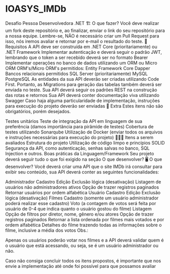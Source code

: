 # IOASYS_IMDb
Desafio Pessoa Desenvolvedora .NET
🏗 O que fazer?
Você deve realizar um fork deste repositório e, ao finalizar, enviar o link do seu repositório para a nossa equipe. Lembre-se, NÃO é necessário criar um Pull Request para isso, nós iremos avaliar e retornar por e-mail o resultado do teste.
🚨 Requisitos
A API deve ser construída em .NET Core (prioritariamente) ou .NET Framework
Implementar autenticação e deverá seguir o padrão JWT, lembrando que o token a ser recebido deverá ser no formato Bearer
Implementar operações no banco de dados utilizando um ORM ou Micro ORM
ORM's/Micro ORM's permitidos:
Entity Framework Core
Dapper
Bancos relacionais permitidos
SQL Server (prioritariamente)
MySQL
PostgreSQL
As entidades da sua API deverão ser criadas utilizando Code First. Portanto, as Migrations para geração das tabelas também deverá ser enviada no teste.
Sua API deverá seguir os padrões REST na construção das rotas e retornos
Sua API deverá conter documentação viva utilizando Swagger
Caso haja alguma particularidade de implementação, instruções para execução do projeto deverão ser enviadas
🎁 Extra
Estes itens não são obrigatórios, porém desejados.

Testes unitários
Teste de integração da API em linguagem de sua preferência (damos importância para pirâmide de testes)
Cobertura de testes utilizando Sonarqube
Utilização de Docker (enviar todos os arquivos e instruções necessárias para execução do projeto)
🕵🏻‍♂️ Itens a serem avaliados
Estrutura do projeto
Utilização de código limpo e princípios SOLID
Segurança da API, como autenticação, senhas salvas no banco, SQL Injection e outros.
Boas práticas da Linguagem/Framework
Seu projeto deverá seguir tudo o que foi exigido na seção O que desenvolver?
🖥 O que desenvolver?
Você deverá criar uma API que o site IMDb irá consultar para exibir seu conteúdo, sua API deverá conter as seguintes funcionalidades:

Administrador
Cadastro
Edição
Exclusão lógica (desativação)
Listagem de usuários não administradores ativos
Opção de trazer registros paginados
Retornar usuários por ordem alfabética
Usuário
Cadastro
Edição
Exclusão lógica (desativação)
Filmes
Cadastro (somente um usuário administrador poderá realizar esse cadastro)
Voto (a contagem de votos será feita por usuário de 0-4 que indica quanto o usuário gostou do filme)
Listagem
Opção de filtros por diretor, nome, gênero e/ou atores
Opção de trazer registros paginados
Retornar a lista ordenada por filmes mais votados e por ordem alfabética
Detalhes do filme trazendo todas as informações sobre o filme, inclusive a média dos votos
Obs.:

Apenas os usuários poderão votar nos filmes e a API deverá validar quem é o usuário que está acessando, ou seja, se é um usuário administrador ou não.

Caso não consiga concluir todos os itens propostos, é importante que nos envie a implementação até onde foi possível para que possamos avaliar
